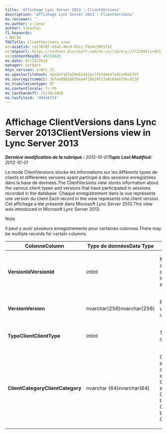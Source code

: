 ```yaml
---
title: 'Affichage Lync Server 2013 : ClientVersions'
description: 'Affichage Lync Server 2013 : ClientVersions'
ms.reviewer: ''
ms.author: v-lanac
author: lanachin
f1.keywords:
- NOCSH
TOCTitle: ClientVersions view
ms:assetid: caf7678f-83a0-46c8-83cc-fee4c3991f52
ms:mtpsurl: https://technet.microsoft.com/en-us/library/JJ721891(v=OCS.15)
ms:contentKeyID: 49733825
ms.date: 07/23/2014
manager: serdars
mtps_version: v=OCS.15
ms.openlocfilehash: 42ede7107a59db3162ac7f5344e47e81a80d57df
ms.sourcegitcommit: 36fee89bb887bea4f18b19f17a8c69daf5bc423d
ms.translationtype: MT
ms.contentlocale: fr-FR
ms.lasthandoff: 11/26/2020
ms.locfileid: "49434731"
---
```

# <a name="clientversions-view-in-lync-server-2013"></a><span data-ttu-id="dbfb2-103">Affichage ClientVersions dans Lync Server 2013</span><span class="sxs-lookup"><span data-stu-id="dbfb2-103">ClientVersions view in Lync Server 2013</span></span>

<div data-xmlns="http://www.w3.org/1999/xhtml">

<div class="topic" data-xmlns="http://www.w3.org/1999/xhtml" data-msxsl="urn:schemas-microsoft-com:xslt" data-cs="https://msdn.microsoft.com/">

<div data-asp="https://msdn2.microsoft.com/asp">



</div>

<div id="mainSection">

<div id="mainBody"><span data-ttu-id="dbfb2-104">

<span> </span></span><span class="sxs-lookup"><span data-stu-id="dbfb2-104">

<span> </span></span></span>

<span data-ttu-id="dbfb2-105">_**Dernière modification de la rubrique :** 2012-10-01_</span><span class="sxs-lookup"><span data-stu-id="dbfb2-105">_**Topic Last Modified:** 2012-10-01_</span></span>

<span data-ttu-id="dbfb2-106">Le mode ClientVersions stocke les informations sur les différents types de clients et différentes versions ayant participé à des sessions enregistrées dans la base de données.</span><span class="sxs-lookup"><span data-stu-id="dbfb2-106">The ClientVersions view stores information about the various client types and versions that have participated in sessions recorded in the database.</span></span> <span data-ttu-id="dbfb2-107">Chaque enregistrement dans la vue représente une version du client.</span><span class="sxs-lookup"><span data-stu-id="dbfb2-107">Each record in the view represents one client version.</span></span> <span data-ttu-id="dbfb2-108">Cet affichage a été présenté dans Microsoft Lync Server 2013.</span><span class="sxs-lookup"><span data-stu-id="dbfb2-108">This view was introduced in Microsoft Lync Server 2013.</span></span>

<div>


> [!NOTE]  
> <span data-ttu-id="dbfb2-109">Il peut y avoir plusieurs enregistrements pour certaines colonnes.</span><span class="sxs-lookup"><span data-stu-id="dbfb2-109">There may be multiple records for certain columns.</span></span>



</div>


<table>
<colgroup>
<col style="width: 33%" />
<col style="width: 33%" />
<col style="width: 33%" />
</colgroup>
<thead>
<tr class="header">
<th><span data-ttu-id="dbfb2-110">Colonne</span><span class="sxs-lookup"><span data-stu-id="dbfb2-110">Column</span></span></th>
<th><span data-ttu-id="dbfb2-111">Type de données</span><span class="sxs-lookup"><span data-stu-id="dbfb2-111">Data Type</span></span></th>
<th><span data-ttu-id="dbfb2-112">Détails</span><span class="sxs-lookup"><span data-stu-id="dbfb2-112">Details</span></span></th>
</tr>
</thead>
<tbody>
<tr class="odd">
<td><p><span data-ttu-id="dbfb2-113"><strong>VersionId</strong></span><span class="sxs-lookup"><span data-stu-id="dbfb2-113"><strong>VersionId</strong></span></span></p></td>
<td><p><span data-ttu-id="dbfb2-114">int</span><span class="sxs-lookup"><span data-stu-id="dbfb2-114">int</span></span></p></td>
<td><p><span data-ttu-id="dbfb2-115">Numéro unique identifiant ce type et version de client.</span><span class="sxs-lookup"><span data-stu-id="dbfb2-115">Unique number identifying this client type and version.</span></span></p></td>
</tr>
<tr class="even">
<td><p><span data-ttu-id="dbfb2-116"><strong>Version</strong></span><span class="sxs-lookup"><span data-stu-id="dbfb2-116"><strong>Version</strong></span></span></p></td>
<td><p><span data-ttu-id="dbfb2-117">nvarchar(256)</span><span class="sxs-lookup"><span data-stu-id="dbfb2-117">nvarchar(256)</span></span></p></td>
<td><p><span data-ttu-id="dbfb2-118">Représente l’agent utilisateur.</span><span class="sxs-lookup"><span data-stu-id="dbfb2-118">Represents the user agent.</span></span></p></td>
</tr>
<tr class="odd">
<td><p><span data-ttu-id="dbfb2-119"><strong>TypeClient</strong></span><span class="sxs-lookup"><span data-stu-id="dbfb2-119"><strong>ClientType</strong></span></span></p></td>
<td><p><span data-ttu-id="dbfb2-120">int</span><span class="sxs-lookup"><span data-stu-id="dbfb2-120">int</span></span></p></td>
<td><p><span data-ttu-id="dbfb2-121">Type de client.</span><span class="sxs-lookup"><span data-stu-id="dbfb2-121">Type of client.</span></span></p></td>
</tr>
<tr class="even">
<td><p><span data-ttu-id="dbfb2-122"><strong>ClientCategory</strong></span><span class="sxs-lookup"><span data-stu-id="dbfb2-122"><strong>ClientCategory</strong></span></span></p></td>
<td><p><span data-ttu-id="dbfb2-123">nvarchar (64)</span><span class="sxs-lookup"><span data-stu-id="dbfb2-123">nvarchar(64)</span></span></p></td>
<td><p><span data-ttu-id="dbfb2-124">Catégorie à laquelle le client appartient.</span><span class="sxs-lookup"><span data-stu-id="dbfb2-124">Category that the client belongs to.</span></span> <span data-ttu-id="dbfb2-125">Par exemple, le client Conferencing_Attendant_1.0 appartient au CAA ClientCategory.</span><span class="sxs-lookup"><span data-stu-id="dbfb2-125">For example, the client Conferencing_Attendant_1.0 belongs to the ClientCategory CAA.</span></span></p></td>
</tr>
</tbody>
</table><span data-ttu-id="dbfb2-126">


</div>

<span> </span>

</div>

</div>

</span><span class="sxs-lookup"><span data-stu-id="dbfb2-126">


</div>

<span> </span>

</div>

</div>

</span></span></div>

